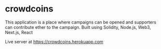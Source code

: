# crowdcoins
This application is a place where campaigns can be opened and supporters can contribute ether to the campaign.
Built using Solidity, Node.js, Web3, Next.js, React

Live server at 
https://crowdcoins.herokuapp.com <b>
